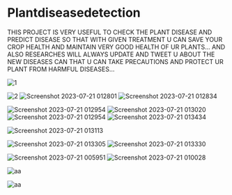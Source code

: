 # Plantdiseasedetection
THIS PROJECT IS VERY USEFUL TO CHECK THE PLANT DISEASE AND PREDICT DISEASE SO THAT WITH GIVEN TREATMENT U CAN SAVE YOUR CROP HEALTH AND MAINTAIN VERY GOOD HEALTH OF UR PLANTS...
AND ALSO RESEARCHES WILL ALWAYS UPDATE AND TWEET U ABOUT THE NEW DISEASES CAN THAT U CAN TAKE PRECAUTIONS AND PROTECT UR PLANT FROM HARMFUL DISEASES...

![1](https://github.com/Priyankamadire/Plant_Disease_Detection/assets/108828579/3410d2c0-abf9-45aa-996c-f885d0b5242d)

![2](https://github.com/Priyankamadire/Plant_Disease_Detection/assets/108828579/e0a84905-c46c-49b9-bdea-8210df8a7836)
![Screenshot 2023-07-21 012801](https://github.com/Priyankamadire/Plant_Disease_Detection/assets/108828579/1b3fb724-8adf-41fc-921a-a4a24824cb9d)
![Screenshot 2023-07-21 012834](https://github.com/Priyankamadire/Plant_Disease_Detection/assets/108828579/433ce47c-2c4f-4944-8d18-9cf0baa52887)


![Screenshot 2023-07-21 012954](https://github.com/Priyankamadire/Plant_Disease_Detection/assets/108828579/a018421f-8b14-47e3-8a9d-91a710a58069)
![Screenshot 2023-07-21 013020](https://github.com/Priyankamadire/Plant_Disease_Detection/assets/108828579/d1d28595-aab4-42ec-9363-0b1b6dfad825)
![Screenshot 2023-07-21 012954](https://github.com/Priyankamadire/Plant_Disease_Detection/assets/108828579/a018421f-8b14-47e3-8a9d-91a710a58069)
![Screenshot 2023-07-21 013434](https://github.com/Priyankamadire/Plant_Disease_Detection/assets/108828579/ce5cba39-4675-4530-ae95-4f86624907c1)


![Screenshot 2023-07-21 013113](https://github.com/Priyankamadire/Plant_Disease_Detection/assets/108828579/ac8e4030-d5e1-45ad-99a9-041101ac8bf3)

![Screenshot 2023-07-21 013305](https://github.com/Priyankamadire/Plant_Disease_Detection/assets/108828579/86542c77-3ba9-40d5-8e66-fdebd50d13c9)
![Screenshot 2023-07-21 013330](https://github.com/Priyankamadire/Plant_Disease_Detection/assets/108828579/1777dacf-1f67-4f95-96c0-852f4d42ba0e)

![Screenshot 2023-07-21 005951](https://github.com/Priyankamadire/Plant_Disease_Detection/assets/108828579/01d0101f-a052-4cf5-9c75-fcaceaea2251)
![Screenshot 2023-07-21 010028](https://github.com/Priyankamadire/Plant_Disease_Detection/assets/108828579/06089f6d-324e-4adc-9b7d-76724836b755)

![aa](https://github.com/Priyankamadire/Plant_Disease_Detection/assets/108828579/f900e984-398b-4629-92a8-35826b6614bd)

![aa](https://github.com/Priyankamadire/Plant_Disease_Detection/assets/108828579/5cc2fcb4-d175-4322-95e3-0f95f6b16d0f)
